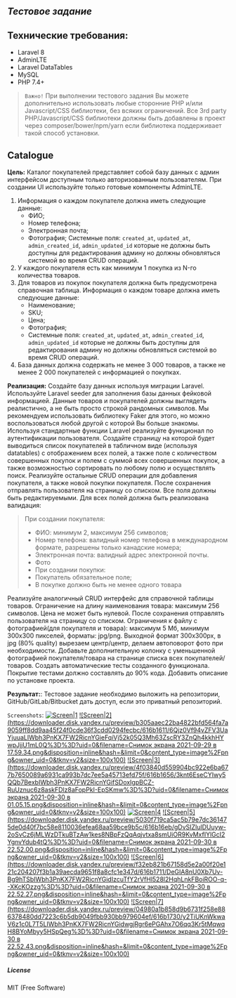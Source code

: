 ## _Тестовое задание_
## Технические требования: 
- Laravel 8
- AdminLTE
- Laravel DataTables
- MySQL
- PHP 7.4+

> `Важно!`
> При выполнении тестового задания Вы можете дополнительно использовать любые сторонние PHP и/или Javascript/CSS библиотеки, без всяких ограничений. Все 3rd party PHP/Javascript/CSS библиотеки должны быть добавлены в проект через composer/bower/npm/yarn если библиотека поддерживает такой способ установки. 

## Catalogue
**Цель:**
Каталог покупателей представляет собой базу данных с админ интерфейсом доступным только авторизованным пользователям. При создании UI используйте только готовые компоненты AdminLTE. 
1. Информация о каждом покупателе должна иметь следующие данные: 
    - ФИО;
    - Номер телефона;
    - Электронная почта; 
    - Фотография;
    Системные поля: `created_at`, `updated_at`, `admin_created_id`, `admin_updated_id` которые не должны быть доступны для редактирования админу но должны обновляться системой во время CRUD операций. 
2. У каждого покупателя есть как минимум 1 покупка из N-го количества товаров. 
3. Для товаров из покупок покупателя должна быть предусмотрена справочная таблица. Информация о каждом товаре должна иметь следующие данные: 
    - Наименование; 
    - SKU;
    - Цена; 
    - Фотография;
    - Системные поля: `created_at`, `updated_at`, `admin_created_id`, `admin_updated_id` которые не должны быть доступны для редактирования админу но должны обновляться системой во время CRUD операций. 
4. База данных должна содержать  не менее 3 000  товаров,  а также не менее 2 000 покупателей с информацией о покупках.

**Реализация:**
Создайте базу данных используя миграции Laravel. 
Используйте Laravel seeder для заполнения базы данных фейковой информацией. Данные товаров и покупателей должны выглядеть реалистично, а не быть просто строкой рандомных символов. Мы рекомендуем использовать библиотеку Faker для этого, но можно воспользоваться любой другой с которой Вы больше знакомы. 
Используя стандартные функции Laravel реализуйте функционал по аутентификации пользователя. 
Создайте страницу на которой будет выводиться список покупателей в табличном виде (используя datatables) с отображением всех полей, а также поле с количеством совершенных покупок и полем с суммой всех совершенных покупок,  а также возможностью сортировать по любому полю и осуществлять поиск. 
Реализуйте остальные CRUD операции для добавления покупателя, а также новой  покупки покупателя.  После сохранения отправлять пользователя на страницу со списком. Все поля должны быть редактируемыми. Для всех полей должна быть реализована валидация: 

> При создании покупателя:
> - ФИО: минимум 2, максимум 256 символов; 
> - Номер телефона: валидный номер телефона в международном формате, разрешены только канадские номера; 
> - Электронная почта: валидный адрес электронной почты.
> - Фото
> - При создании покупки:
> - Покупатель обязательное поле;
> - В покупке должно быть не менее одного товара

Реализуйте аналогичный CRUD интерфейс для справочной таблицы товаров. Ограничение на длину наименования товара: максимум 256 символов. Цена не может быть нулевой. После сохранения отправлять пользователя на страницу со списком. 
Ограничения к файлу с фотографией(для покупателя и товара): максимум 5 Мб, минимум 300x300 пикселей, форматы: jpg/png. Выходной формат 300x300px, в jpg (80% quality) вырезаем центр/центр, делаем автоповорот фото при необходимости. Добавьте дополнительную колонку с уменьшенной фотографией покупателя/товара на странице списка всех покупателей/товаров.
Создать автоматические тесты созданного функционала.  Покрытие тестами должно составлять до 90% кода.
Добавить описание по установке проекта.

**Результат:**:
Тестовое задание необходимо выложить на репозитории, GitHub/GitLab/Bitbucket дать доступ, если это приватный репозиторий.

`Screenshots`:
[![Screen|1](https://downloader.disk.yandex.ru/preview/f5f2ac62d8095d4106b35b2859940832df8105e035caacf7b939912d4dec683f/616b158b/tM4wEXTyGIq5gWVwGjUYX7IWbh3PnKX7FW2RicnYGifJAnyUsyLwvdtCf3XH8-zMfafY3orSYpVpBqSM-ftmQQ%3D%3D?uid=0&filename=%D0%A1%D0%BD%D0%B8%D0%BC%D0%BE%D0%BA%20%D1%8D%D0%BA%D1%80%D0%B0%D0%BD%D0%B0%202021-09-29%20%D0%B2%2017.45.40.png&disposition=inline&hash=&limit=0&content_type=image%2Fpng&owner_uid=0&tknv=v2&size=100x100)](https://disk.yandex.ru/i/6o3R9me59yvvng) [![Screen|2](https://downloader.disk.yandex.ru/preview/b305aaec22ba4822bfd564fa7a9059ff8dd9aa45f24f0cde36f3cdd0294fecbc/616b1611/6Qjz0Vf94vZFV3UaYjuuaLIWbh3PnKX7FW2RicnYGieFqiVj52k05Q3Mh63ZscRY3ZnQh4kkhHYwpJjjU1mL0Q%3D%3D?uid=0&filename=Снимок экрана 2021-09-29 в 17.59.34.png&disposition=inline&hash=&limit=0&content_type=image%2Fpng&owner_uid=0&tknv=v2&size=100x100)](https://disk.yandex.ru/i/eS_q_FlZqA4scA) [![Screen|3](https://downloader.disk.yandex.ru/preview/4f03840d559904bc922e6ba677b7650089a6931ca993b7dc7ee5a45713efd75f/616b1656/3knt6EseCYIwy5QQb7BexbIWbh3PnKX7FW2RicnYGifSDoxIgpBCZ-RuUznuc6z8askFDlz8aFopPkI-EpSKmw%3D%3D?uid=0&filename=Снимок экрана 2021-09-30 в 01.05.15.png&disposition=inline&hash=&limit=0&content_type=image%2Fpng&owner_uid=0&tknv=v2&size=100x100)](https://disk.yandex.ru/i/AX2VFU0BTjlJkw) [![Screen|4](https://downloader.disk.yandex.ru/preview/8f3cb1bc7d46bde3d5d6e0fdbb7821c34ce31d9058c8dc308a6be972b353750b/616b1687/hQ027EbCCGxfIQUlqn4oO7IWbh3PnKX7FW2RicnYGic2-K3_0jPukv8a4s3DgsbfQrWRe5enm5CPcZHzaTUwGQ%3D%3D?uid=0&filename=%D0%A1%D0%BD%D0%B8%D0%BC%D0%BE%D0%BA%20%D1%8D%D0%BA%D1%80%D0%B0%D0%BD%D0%B0%202021-09-30%20%D0%B2%2001.05.31.png&disposition=inline&hash=&limit=0&content_type=image%2Fpng&owner_uid=0&tknv=v2&size=100x100)](https://disk.yandex.ru/i/WDlB6Db2uqz1Yg) [![Screen|5](https://downloader.disk.yandex.ru/preview/5030f719ca5ac5b79e7dc361475de0d40f7bc58e8110036efea68aa59bce9b5c/616b16eb/gDvSIZIulDUuyw-2oSvCz6jMLWzDTkuBTzAw1kes8NBpFzQqAqjvtxa8smUiOR9KvMxfIYlGcI2YgnvYdub4tQ%3D%3D?uid=0&filename=Снимок экрана 2021-09-30 в 22.52.00.png&disposition=inline&hash=&limit=0&content_type=image%2Fpng&owner_uid=0&tknv=v2&size=100x100)](https://disk.yandex.ru/i/GlXlBNPzvssUwA) [![Screen|6](https://downloader.disk.yandex.ru/preview/f32eb821b67158d5e2a00f20e121c204207f3b1a39aecda9651f8a8cfc1e347d/616b1711/DeGIA8nU0Xb7Uv-Bg9hTSbIWbh3PnKX7FW2RicnYGidIzcuTfY2rVfHl528l2HqhLnkFBoiROO-q--XKcKOzzg%3D%3D?uid=0&filename=Снимок экрана 2021-09-30 в 22.52.27.png&disposition=inline&hash=&limit=0&content_type=image%2Fpng&owner_uid=0&tknv=v2&size=100x100)](https://disk.yandex.ru/i/KTPUFUw9ZzlKIg) [![Screen|7](https://downloader.disk.yandex.ru/preview/04980a1b858d9b6731f258e886378480dd7223c6b5db9049fbb930bb979604ef/616b1730/y2TiUKnWkwaV6z1c0L7T5LIWbh3PnKX7FW2RicnYGidwgjRgr6ePGAhx7O6qq3Kr5tMqwqH8BYoMbyy5HSpQeg%3D%3D?uid=0&filename=Снимок экрана 2021-09-30 в 22.52.43.png&disposition=inline&hash=&limit=0&content_type=image%2Fpng&owner_uid=0&tknv=v2&size=100x100)](https://disk.yandex.ru/i/H5lwy6zDRPkGdA)

##### License
MIT (Free Software)
